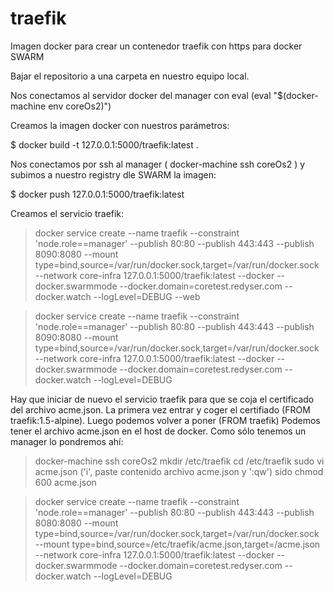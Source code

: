 # traefik
Imagen docker para crear un contenedor traefik con https para docker SWARM

Bajar el repositorio a una carpeta en nuestro equipo local.

Nos conectamos al servidor docker del manager con eval (eval "$(docker-machine env coreOs2)")

Creamos la imagen docker con nuestros parámetros:

$ docker build -t 127.0.0.1:5000/traefik:latest .

Nos conectamos por ssh al manager (  docker-machine ssh coreOs2 ) y subimos a nuestro registry dle SWARM la imagen:

$ docker push 127.0.0.1:5000/traefik:latest

Creamos el servicio traefik:

> docker service create --name traefik --constraint 'node.role==manager' --publish 80:80 --publish 443:443 --publish 8090:8080  --mount type=bind,source=/var/run/docker.sock,target=/var/run/docker.sock --network core-infra 127.0.0.1:5000/traefik:latest --docker --docker.swarmmode --docker.domain=coretest.redyser.com --docker.watch --logLevel=DEBUG --web

> docker service create --name traefik --constraint 'node.role==manager' --publish 80:80 --publish 443:443 --publish 8090:8080  --mount type=bind,source=/var/run/docker.sock,target=/var/run/docker.sock --network core-infra 127.0.0.1:5000/traefik:latest --docker --docker.swarmmode --docker.domain=coretest.redyser.com --docker.watch --logLevel=DEBUG

Hay que iniciar de nuevo el servicio traefik para que se coja el certificado del archivo acme.json.
La primera vez entrar y coger el certifiado (FROM traefik:1.5-alpine). Luego podemos volver a poner (FROM traefik)
Podemos tener el archivo acme.json en el host de docker. Como sólo tenemos un manager lo pondremos ahí:
> docker-machine ssh coreOs2
> mkdir /etc/traefik
> cd /etc/traefik
> sudo vi acme.json ('i', paste contenido archivo acme.json y ':qw')
> sido chmod 600 acme.json

> docker service create --name traefik --constraint 'node.role==manager' --publish 80:80 --publish 443:443 --publish 8080:8080  --mount type=bind,source=/var/run/docker.sock,target=/var/run/docker.sock  --mount type=bind,source=/etc/traefik/acme.json,target=/acme.json --network core-infra 127.0.0.1:5000/traefik:latest --docker --docker.swarmmode --docker.domain=coretest.redyser.com --docker.watch --logLevel=DEBUG

